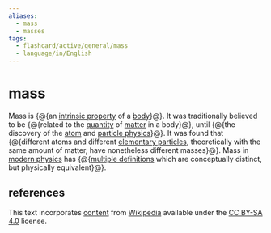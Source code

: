 ```yaml
---
aliases:
  - mass
  - masses
tags:
  - flashcard/active/general/mass
  - language/in/English
---
```


# mass

Mass is {@{an [intrinsic property](intrinsic%20and%20extrinsic%20properties.md) of a [body](physical%20object.md)}@}. It was traditionally believed to be {@{related to the [quantity](physical%20quantity.md) of [matter](matter.md) in a body}@}, until {@{the discovery of the [atom](atom.md) and [particle physics](particle%20physics.md)}@}. It was found that {@{different atoms and different [elementary particles](elementary%20particle.md), theoretically with the same amount of matter, have nonetheless different masses}@}. Mass in [modern physics](modern%20physics.md) has {@{[multiple definitions](mass%20in%20special%20relativity.md) which are conceptually distinct, but physically equivalent}@}.

## references

This text incorporates [content](https://en.wikipedia.org/wiki/mass) from [Wikipedia](Wikipedia.md) available under the [CC BY-SA 4.0](https://creativecommons.org/licenses/by-sa/4.0/) license.
